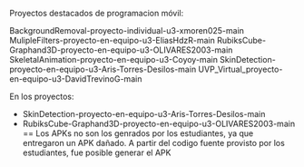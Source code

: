 Proyectos destacados de programacion móvil:

BackgroundRemoval-proyecto-individual-u3-xmoren025-main
MulipleFilters-proyecto-en-equipo-u3-EliasHdzR-main
RubiksCube-Graphand3D-proyecto-en-equipo-u3-OLIVARES2003-main
SkeletalAnimation-proyecto-en-equipo-u3-Coyoy-main
SkinDetection-proyecto-en-equipo-u3-Aris-Torres-Desilos-main
UVP_Virtual_proyecto-en-equipo-u3-DavidTrevinoG-main

En los proyectos:
* SkinDetection-proyecto-en-equipo-u3-Aris-Torres-Desilos-main
* RubiksCube-Graphand3D-proyecto-en-equipo-u3-OLIVARES2003-main
== Los APKs no son los genrados por los estudiantes, ya que entregaron un APK dañado. A partir del codigo fuente provisto por los estudiantes, fue posible generar el APK
